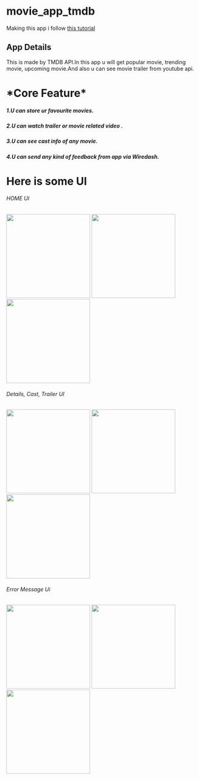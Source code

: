 # movie_app_tmdb
<p> Making this app i follow <a href="https://youtube.com/playlist?list=PL342JVRNQxEAcQdnNeN0JmMzfcm6VtLxS">this tutorial  </a> </p>

<h2>App Details </h2>
This is made by TMDB API.In this app u will get popular movie, trending movie, upcoming movie.And also u can see movie trailer from youtube api. 
<h1> *Core Feature* </h1>
<h5>1.U can store ur favourite movies.</h5>
<h5>2.U can watch trailer or movie related video .</h5>
<h5>3.U can see cast info of any movie.</h5>
<h5>4.U can send any kind of feedback from app via Wiredash.</h5>


<h1> Here is some UI  </h1>

<h6>HOME UI </h6>
<p  align="left">
  <img src="https://user-images.githubusercontent.com/73518920/141366095-d6e302ea-abde-456b-a84f-89042d2785d4.jpg" width="220"/>
  <img src="https://user-images.githubusercontent.com/73518920/141366180-3f7ea8d9-735c-4c62-a07f-d7aabb4bc777.jpg" width="220" />
  <img src="https://user-images.githubusercontent.com/73518920/141366233-24b97f1d-a57d-48ca-b764-c6f710301bda.jpg" width="220" />
</p>

<h6>Details, Cast, Trailer UI </h6>
<p  align="left">
  <img src="https://user-images.githubusercontent.com/73518920/141366431-eea38658-1480-42e8-adf2-e84e7eb0e14e.jpg" width="220"/>
  <img src="https://user-images.githubusercontent.com/73518920/141366449-496d07b7-562e-452f-8804-f3fcdac772cd.jpg" width="220" />
  <img src="https://user-images.githubusercontent.com/73518920/141366464-33ec6b80-5369-4d79-960a-96226b0ceb69.jpg" width="220" />
</p>

<h6>Error Message Ui </h6>
<p  align="left">
  <img src="https://user-images.githubusercontent.com/73518920/141366795-81c3dcae-37c5-4d5a-85c6-6c94ad4461fe.jpg" width="220"/>
  <img src="https://user-images.githubusercontent.com/73518920/141366813-7c9a4eb9-b4a0-4b22-a911-fa32595dc457.jpg" width="220" />
  <img src="https://user-images.githubusercontent.com/73518920/141366821-9bd5843f-06f7-46d8-aaa7-a9854319d70f.jpg" width="220" />
</p>
